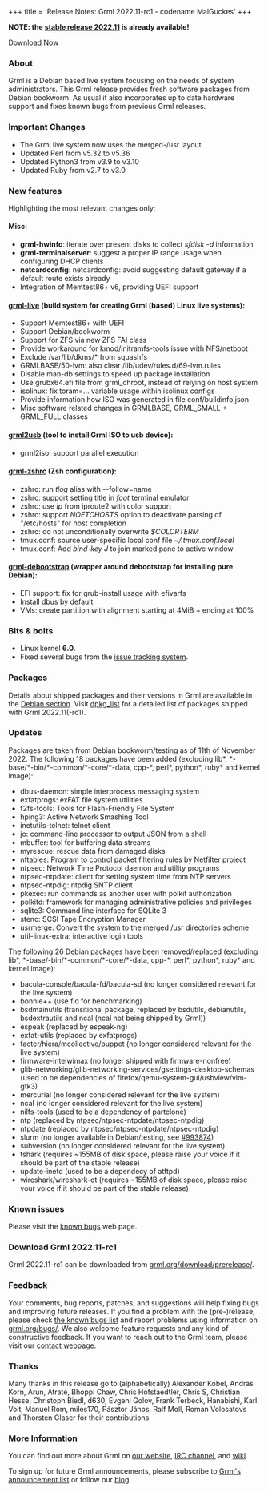+++
title = 'Release Notes: Grml 2022.11-rc1 - codename MalGuckes'
+++

<p><strong>NOTE: the <a href="/changelogs/README-grml-2022.11/">stable release 2022.11</a> is already available!</strong></p>

<p><a href="/download/prerelease/">Download Now</a></p>

<h3>About</h3>

<p>Grml is a Debian based live system focusing on the needs of system administrators.
This Grml release provides fresh software packages from Debian bookworm.
As usual it also incorporates up to date hardware support and fixes known bugs from previous Grml releases.</p>

<h3>Important Changes</h3>

<ul>

<li>The Grml live system now uses the merged-/usr layout
<li>Updated Perl from v5.32 to v5.36
<li>Updated Python3 from v3.9 to v3.10
<li>Updated Ruby from v2.7 to v3.0

</ul>

<h3>New features</h3>

<p>Highlighting the most relevant changes only:</p>

<h4>Misc:</h4>

<ul>
<li><strong>grml-hwinfo</strong>: iterate over present disks to collect <em>sfdisk -d</em> information
<li><strong>grml-terminalserver</strong>: suggest a proper IP range usage when configuring DHCP clients
<li><strong>netcardconfig</strong>: netcardconfig: avoid suggesting default gateway if a default route exists already
<li>Integration of Memtest86+ v6, providing UEFI support
</ul>

<h4><a href="/grml-live/">grml-live</a> (build system for creating Grml (based) Linux live systems):</h4>

<ul>
<li>Support Memtest86+ with UEFI
<li>Support Debian/bookworm
<li>Support for ZFS via new ZFS FAI class
<li>Provide workaround for kmod/initramfs-tools issue with NFS/netboot
<li>Exclude /var/lib/dkms/* from squashfs
<li>GRMLBASE/50-lvm: also clear /lib/udev/rules.d/69-lvm.rules
<li>Disable man-db settings to speed up package installation
<li>Use grubx64.efi file from grml_chroot, instead of relying on host system
<li>isolinux: fix toram=... variable usage within isolinux configs
<li>Provide information how ISO was generated in file conf/buildinfo.json
<li>Misc software related changes in GRMLBASE, GRML_SMALL + GRML_FULL classes
</ul>

<h4><a href="/grml2usb/">grml2usb</a> (tool to install Grml ISO to usb device):</h4>

<ul>
<li>grml2iso: support parallel execution
</ul>

<h4><a href="/zsh/">grml-zshrc</a> (Zsh configuration):</h4>

<ul>
<li>zshrc: run <em>tlog</em> alias with --follow=name
<li>zshrc: support setting title in <em>foot</em> terminal emulator
<li>zshrc: use <em>ip</em> from iproute2 with color support
<li>zshrc: support <em>NOETCHOSTS</em> option to deactivate parsing of "/etc/hosts" for host completion
<li>zshrc: do not unconditionally overwrite <em>$COLORTERM</em>
<li>tmux.conf: source user-specific local conf file <em>~/.tmux.conf.local</em>
<li>tmux.conf: Add <em>bind-key J</em> to join marked pane to active window
</ul>

<h4><a href="/grml-debootstrap/">grml-debootstrap</a> (wrapper around debootstrap for installing pure Debian):</h4>

<ul>
<li>EFI support: fix for grub-install usage with efivarfs
<li>Install dbus by default
<li>VMs: create partition with alignment starting at 4MiB + ending at 100%
</ul>

<h3>Bits &amp; bolts</h3>

<ul>
<li>Linux kernel <b>6.0</b>.</li>
<li>Fixed several bugs from the <a href="https://github.com/grml/grml/issues/">issue tracking system</a>.</li>
</ul>

<h3>Packages</h3>

<p>Details about shipped packages and their versions in Grml are
available in the <a href="/files/#debian">Debian section</a>. Visit
<a href="/files/grml64-full_2022.11/dpkg.list">dpkg_list</a> for a
detailed list of packages shipped with Grml 2022.11(-rc1).</p>

<h3>Updates</h3>

<p>Packages are taken from Debian bookworm/testing as of 11th of November 2022.
The following 18 packages have been added (excluding lib*, *-base/*-bin/*-common/*-core/*-data, cpp-*, perl*, python*, ruby* and kernel image):</p>

<ul>
<li>dbus-daemon: simple interprocess messaging system
<li>exfatprogs: exFAT file system utilities
<li>f2fs-tools: Tools for Flash-Friendly File System
<li>hping3: Active Network Smashing Tool
<li>inetutils-telnet: telnet client
<li>jo: command-line processor to output JSON from a shell
<li>mbuffer: tool for buffering data streams
<li>myrescue: rescue data from damaged disks
<li>nftables: Program to control packet filtering rules by Netfilter project
<li>ntpsec: Network Time Protocol daemon and utility programs
<li>ntpsec-ntpdate: client for setting system time from NTP servers
<li>ntpsec-ntpdig: ntpdig SNTP client
<li>pkexec: run commands as another user with polkit authorization
<li>polkitd: framework for managing administrative policies and privileges
<li>sqlite3: Command line interface for SQLite 3
<li>stenc: SCSI Tape Encryption Manager
<li>usrmerge: Convert the system to the merged /usr directories scheme
<li>util-linux-extra: interactive login tools
</ul>

<p>The following 26 Debian packages have been removed/replaced (excluding lib*, *-base/-bin/*-common/*-core/*-data, cpp-*, perl*, python*, ruby* and kernel image):</p>

<ul>
<li>bacula-console/bacula-fd/bacula-sd (no longer considered relevant for the live system)
<li>bonnie++ (use fio for benchmarking)
<li>bsdmainutils (transitional package, replaced by bsdutils, debianutils, bsdextrautils and ncal (ncal not being shipped by Grml))
<li>espeak (replaced by espeak-ng)
<li>exfat-utils (replaced by exfatprogs)
<li>facter/hiera/mcollective/puppet (no longer considered relevant for the live system)
<li>firmware-intelwimax (no longer shipped with firmware-nonfree)
<li>glib-networking/glib-networking-services/gsettings-desktop-schemas (used to be dependencies of firefox/qemu-system-gui/usbview/vim-gtk3)
<li>mercurial (no longer considered relevant for the live system)
<li>ncal (no longer considered relevant for the live system)
<li>nilfs-tools (used to be a dependency of partclone)
<li>ntp (replaced by ntpsec/ntpsec-ntpdate/ntpsec-ntpdig)
<li>ntpdate (replaced by ntpsec/ntpsec-ntpdate/ntpsec-ntpdig)
<li>slurm (no longer available in Debian/testing, see <a href="https://bugs.debian.org/cgi-bin/bugreport.cgi?bug=993874">#993874</a>)
<li>subversion (no longer considered relevant for the live system)
<li>tshark (requires ~155MB of disk space, please raise your voice if it should be part of the stable release)
<li>update-inetd (used to be a dependecy of atftpd)
<li>wireshark/wireshark-qt (requires ~155MB of disk space, please raise your voice if it should be part of the stable release)
</ul>

<h3>Known issues</h3>

<p>Please visit the <a href="/bugs/known/">known bugs</a> web page.</p>

<h3>Download Grml 2022.11-rc1</h3>

<p>Grml 2022.11-rc1 can be downloaded from
<a href="/download/prerelease/">grml.org/download/prerelease/</a>.</p>

<h3>Feedback</h3>

<p>Your comments, bug reports, patches, and suggestions will help fixing bugs and improving future releases.
If you find a problem with the (pre-)release, please check <a href="/bugs/known/">the known bugs list</a> and report problems using information on <a href="/bugs/">grml.org/bugs/</a>.
We also welcome feature requests and any kind of constructive feedback.
If you want to reach out to the Grml team, please visit our <a href="/contact/">contact webpage</a>.</p>

<a name="thanks"></a>
<h3>Thanks</h3>

<p>Many thanks in this release go to (alphabetically)
Alexander Kobel,
András Korn,
Arun,
Atrate,
Bhoppi Chaw,
Chris Hofstaedtler,
Chris S,
Christian Hesse,
Christoph Biedl,
d630,
Evgeni Golov,
Frank Terbeck,
Hanabishi,
Karl Voit,
Manuel Rom,
miles170,
Pásztor János,
Ralf Moll,
Roman Volosatovs and
Thorsten Glaser
for their contributions.</p>

<h3>More Information</h3>

<p>You can find out more about Grml on <a href="/">our website</a>, <a href="/contact/#irc">IRC channel</a>, and <a href="https://github.com/grml/grml/wiki">wiki</a>.

<p>To sign up for future Grml announcements, please subscribe to <a href="http://ml.grml.org/postorius/lists/grml-announce.ml.grml.org">Grml's announcement list</a> or
follow our <a href="https://blog.grml.org/">blog</a>.</p>
